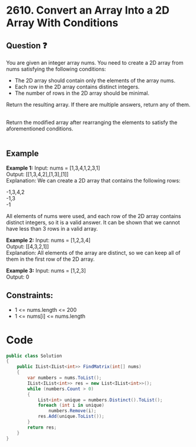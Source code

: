 # 2610. Convert an Array Into a 2D Array With Conditions
## Question ❓ <br>
You are given an integer array nums. You need to create a 2D array from nums satisfying the following conditions:

- The 2D array should contain only the elements of the array nums.
- Each row in the 2D array contains distinct integers.
- The number of rows in the 2D array should be minimal.


Return the resulting array. If there are multiple answers, return any of them.

<br>
  Return the modified array after rearranging the elements to satisfy the aforementioned conditions.
<br><br>

## Example

__Example 1:__
Input: nums = [1,3,4,1,2,3,1]    
Output: [[1,3,4,2],[1,3],[1]]      
Explanation: We can create a 2D array that contains the following rows:      
  
 -1,3,4,2  
 -1,3  
 -1  
   
All elements of nums were used, and each row of the 2D array contains distinct integers, so it is a valid answer.
It can be shown that we cannot have less than 3 rows in a valid array.
<br>

__Example 2:__  Input: nums = [1,2,3,4]     
Output: [[4,3,2,1]]    
Explanation: All elements of the array are distinct, so we can keep all of them in the first row of the 2D array.
<br>



      
__Example 3:__  Input: nums = [1,2,3]  
Output: 0
<br>
  
## Constraints:

- 1 <= nums.length <= 200
- 1 <= nums[i] <= nums.length


# Code
```C#
public class Solution
{
    public IList<IList<int>> FindMatrix(int[] nums)
    {
        var numbers = nums.ToList();
        IList<IList<int>> res = new List<IList<int>>();
        while (numbers.Count > 0)
        {
            List<int> unique = numbers.Distinct().ToList();
            foreach (int i in unique)
                numbers.Remove(i);
            res.Add(unique.ToList());
        }
        return res;
    }
}
```
